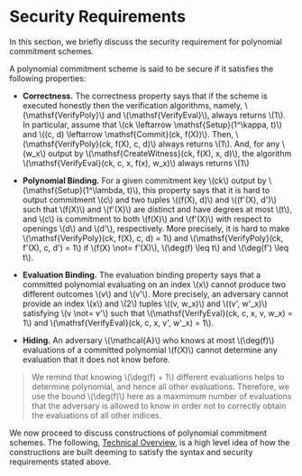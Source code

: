 # Security Requirements
In this section, we briefly discuss the security requirement for polynomial commitment schemes. 

A polynomial commitment scheme is said to be secure if it satisfies the following properties:

- **Correctness.** The correctness property says that if the scheme is executed honestly then the verification algorithms, namely, \\(\mathsf{VerifyPoly}\\) and \\(\mathsf{VerifyEval}\\), always returns \\(1\\). In particular, assume that \\(ck \leftarrow \mathsf{Setup}(1^\kappa, t)\\) and \\((c, d) \leftarrow \mathsf{Commit}(ck, f(X))\\). Then, \\(\mathsf{VerifyPoly}(ck, f(X), c, d)\\) always returns \\(1\\). And, for any \\(w_x\\) output by \\(\mathsf{CreateWitness}(ck, f(X), x, d)\\), the algorithm \\(\mathsf{VerifyEval}(ck, c, x, f(x), w_x)\\) always returns \\(1\\)

- **Polynomial Binding.** For a given commitment key \\(ck\\) output by \\(\mathsf{Setup}(1^\lambda, t)\\), this property says that it is hard to output commitment \\(c\\) and two tuples \\((f(X), d)\\) and \\((f'(X), d')\\) such that \\(f(X)\\) and \\(f'(X)\\) are distinct and have degrees at most \\(t\\), and \\(c\\) is commitment to both \\(f(X)\\) and \\(f'(X)\\) with respect to openings \\(d\\) and \\(d'\\), respectively.  More precisely, it is hard to make \\(\mathsf{VerifyPoly}(ck, f(X), c, d) = 1\\) and \\(\mathsf{VerifyPoly}(ck, f'(X), c, d') = 1\\) if \\(f(X) \not= f'(X)\\), \\(\deg(f) \leq t\\) and \\(\deg(f') \leq t\\).

- **Evaluation Binding.** The evaluation binding property says that a committed polynomial evaluating on an index \\(x\\) cannot produce two different outcomes \\(v\\) and \\(v'\\). More precisely, an adversary cannot provide an index \\(x\\) and \\(2\\) tuples \\((v, w_x)\\) and \\((v', w'_x)\\) satisfying \\(v \not= v'\\) such that \\(\mathsf{VerifyEval}(ck, c, x, v, w_x) = 1\\) and \\(\mathsf{VerifyEval}(ck, c, x, v', w'_x) = 1\\).

- **Hiding.** An adversary \\(\mathcal{A}\\) who knows at most \\(\deg(f)\\) evaluations of a committed polynomial \\(f(X)\\) cannot determine any evaluation that it does not know before. 
> We remind that knowing \\(\deg(f) + 1\\) different evaluations helps to determine polynomial, and hence all other evaluations. Therefore, we use the bound \\(\deg(f)\\) here as a maxmimum number of evaluations that the adversary is allowed to know in order not to correctly obtain the evaluations of all other indices.

We now proceed to discuss constructions of polynomial commitment schemes. The following, [Technical Overview](./technical_overview.md), is a high level idea of how the constructions are built deeming to satisfy the syntax and security requirements stated above.